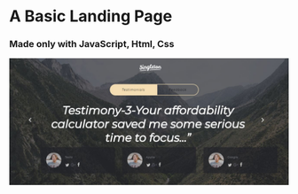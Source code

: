 # A Basic Landing Page
### Made only with JavaScript, Html, Css

![Landing Page](preview.jpg?raw=true "Landing Page")
